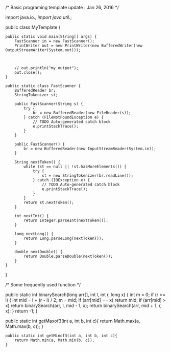 
/*
    Basic programing template
    update : Jan 26, 2016
*/

import java.io.*;
import java.util.*;

public class MyTemplate {

	public static void main(String[] args) {
		FastScanner in = new FastScanner();
		PrintWriter out = new PrintWriter(new BufferedWriter(new OutputStreamWriter(System.out)));

		
		
		// out.println("my output");
		out.close();
	}

	public static class FastScanner {
		BufferedReader br;
		StringTokenizer st;

		public FastScanner(String s) {
			try {
				br = new BufferedReader(new FileReader(s));
			} catch (FileNotFoundException e) {
				// TODO Auto-generated catch block
				e.printStackTrace();
			}
		}

		public FastScanner() {
			br = new BufferedReader(new InputStreamReader(System.in));
		}

		String nextToken() {
			while (st == null || !st.hasMoreElements()) {
				try {
					st = new StringTokenizer(br.readLine());
				} catch (IOException e) {
					// TODO Auto-generated catch block
					e.printStackTrace();
				}
			}
			return st.nextToken();
		}

		int nextInt() {
			return Integer.parseInt(nextToken());
		}

		long nextLong() {
			return Long.parseLong(nextToken());
		}

		double nextDouble() {
			return Double.parseDouble(nextToken());
		}
	}

}





/*
    Some frequently used function
*/

public static int binarySearch(long arr[], int l, int r, long x) {
		int m = 0;
		if (r >= l) {
			int mid = l + (r - l) / 2;
			m = mid;
			if (arr[mid] == x)
				return mid;
			if (arr[mid] > x)
				return binarySearch(arr, l, mid - 1, x);
			return binarySearch(arr, mid + 1, r, x);
		}
		return -1;
	}

  public static int getMaxof3(int a, int b, int c){
		return Math.max(a, Math.max(b, c));
	}
	
	public static int getMinof3(int a, int b, int c){
		return Math.min(a, Math.min(b, c));
	}
	











